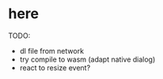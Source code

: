 # here

TODO:

- dl file from network
- try compile to wasm (adapt native dialog)
- react to resize event?
